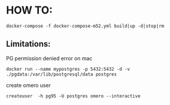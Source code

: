 HOW TO:
=======

    docker-compose -f docker-compose-m52.yml build|up -d|stop|rm


Limitations:
------------

PG permission denied error on mac

    docker run --name mypostgres -p 5432:5432 -d -v ./pgdata:/var/lib/postgresql/data postgres

create omero user

    createuser  -h pg95 -U postgres omero --interactive
